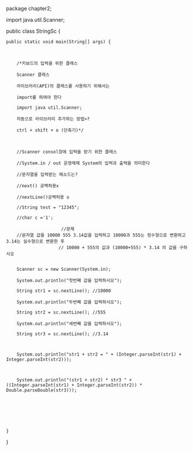 package chapter2;

 

import java.util.Scanner;

 

public class StringSc {

 

	public static void main(String[] args) {

		

		/*키보드의 입력을 위한 클래스

		Scanner 클래스 

		라이브러리(API)의 클래스를 사용하기 위해서는

		import를 하여야 한다

		import java util.Scanner;

		자동으로 라이브러리 추가하는 방법>?

		ctrl + shift + o (단축기)*/

		

		//Scanner consol창에 입력을 받기 위한 클래스

		//System.in / out 운영체제 System의 입력과 출력을 의미한다

		//문자열을 입력받는 메소드는?

		//next() 공백허용x 

		//nextLine()공백허용 o

		//String test = "12345";

		//char c ='1';

                         //문제
		//문자열 값을 10000 555 3.14값을 입력하고 10000과 555는 정수형으로 변환하고 3.14는 실수형으로 변환한 후 
                        // 10000 + 555의 값과 (10000+555) * 3.14 의 값을 구하시오


		Scanner sc = new Scanner(System.in);

		System.out.println("첫번째 값을 입력하시오");

		String str1 = sc.nextLine(); //10000

		System.out.println("두번째 값을 입력하시오");

		String str2 = sc.nextLine(); //555

		System.out.println("세번째 값을 입력하시오");

		String str3 = sc.nextLine(); //3.14

		

		System.out.println("str1 + str2 = " + (Integer.parseInt(str1) + Integer.parseInt(str2)));

		

		System.out.println("(str1 + str2) * str3 " +((Integer.parseInt(str1) + Integer.parseInt(str2)) * Double.parseDouble(str3)));

		

		

 

	}

 

}
